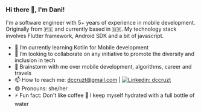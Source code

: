 ### Hi there 👋, I'm Dani!

I'm a software engineer with 5+ years of experience in mobile development. Originally from 🇵🇪 and currently based in 🇧🇷. My technology stack involves Flutter framework, Android SDK and a bit of javascript.


<!-- - 🔭 I’m currently working on ... -->
- 🌱 I’m currently learning Kotlin for Mobile development
- 👯 I’m looking to collaborate on any initiative to promote the diversity and inclusion in tech
- 💬 Brainstorm with me over mobile development, algorithms, career and travels
- 📫 How to reach me: dccruzt@gmail.com | [![Linkedin: dccruzt](https://img.shields.io/badge/-dccruzt-blue?style=flat-square&logo=Linkedin&logoColor=white&link=https://www.linkedin.com/in/dccruzt/)](https://www.linkedin.com/in/dccruzt/)
- 😄 Pronouns: she/her
- ⚡ Fun fact: Don't like coffee 😬 I keep myself hydrated with a full bottle of water

